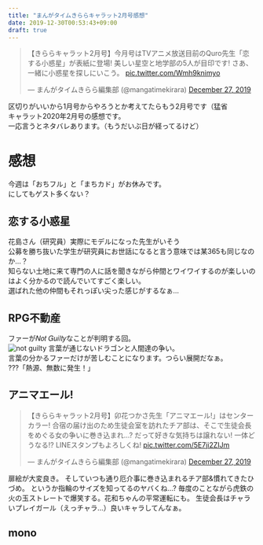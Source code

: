 ```yaml
---
title: "まんがタイムきららキャラット2月号感想"
date: 2019-12-30T00:53:43+09:00
draft: true
---
```


<blockquote class="twitter-tweet"><p lang="ja" dir="ltr">【きららキャラット2月号】今月号はTVアニメ放送目前のQuro先生「恋する小惑星」が表紙に登場! 美しい星空と地学部の5人が目印です! さあ、一緒に小惑星を探しにいこう。 <a href="https://t.co/Wmh9knimyo">pic.twitter.com/Wmh9knimyo</a></p>&mdash; まんがタイムきらら編集部 (@mangatimekirara) <a href="https://twitter.com/mangatimekirara/status/1210576117859414018?ref_src=twsrc%5Etfw">December 27, 2019</a></blockquote> <script async src="https://platform.twitter.com/widgets.js" charset="utf-8"></script> 

区切りがいいから1月号からやろうとか考えてたらもう2月号です（猛省  
キャラット2020年2月号の感想です。  
一応言うとネタバレあります。（もうだいぶ日が経ってるけど）  

# 感想
今週は「おちフル」と「まちカド」がお休みです。  
にしてもゲスト多くない？  

##  恋する小惑星
花島さん（研究員）実際にモデルになった先生がいそう  
公募を勝ち抜いた学生が研究員にお世話になると言う意味では某365も同じなのか...？  
知らない土地に来て専門の人に話を聞きながら仲間とワイワイするのが楽しいのはよく分かるので読んでいてすごく楽しい。  
選ばれた他の仲間もそれっぽい尖った感じがするなぁ...  

## RPG不動産
ファーが𝑁𝑜𝑡 𝐺𝑢𝑖𝑙𝑡𝑦なことが判明する回。  
![not guilty](https://userscontent2.emaze.com/images/756e8887-1de8-41f3-91a5-01a3a36b217a/6b2339cc-0378-4894-b6a5-bb1c39d71061.png)
言葉が通じないドラゴンと人間達の争い。  
言葉の分かるファーだけが苦しむことになります。つらい展開だなぁ。  
???「熱源、無数に発生！」  

## アニマエール!
<blockquote class="twitter-tweet"><p lang="ja" dir="ltr">【きららキャラット2月号】卯花つかさ先生「アニマエール!」はセンターカラー! 合宿の届け出のため生徒会室を訪れたチア部は、そこで生徒会長をめぐる女の争いに巻き込まれ…? だって好きな気持ちは譲れない! 一体どうなる!? LINEスタンプもよろしくね! <a href="https://t.co/5E7ji2ZIJm">pic.twitter.com/5E7ji2ZIJm</a></p>&mdash; まんがタイムきらら編集部 (@mangatimekirara) <a href="https://twitter.com/mangatimekirara/status/1210576868375588864?ref_src=twsrc%5Etfw">December 27, 2019</a></blockquote> <script async src="https://platform.twitter.com/widgets.js" charset="utf-8"></script> 
扉絵が大変良き。  
そしていつも通り厄介事に巻き込まれるチア部&慣れてきたひづめ。  
というか指輪のサイズを知ってるのヤバくね...?  
毎度のことながら虎鉄の火の玉ストレートで爆笑する。花和ちゃんの平常運転にも。  
生徒会長はチャラいプレイガール（えっチャラ...）良いキャラしてんなぁ。  

## mono 


